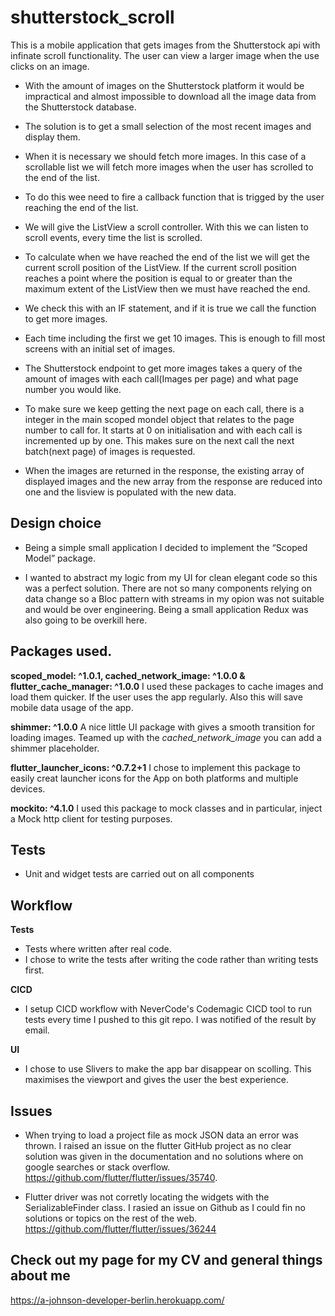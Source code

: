 # shutterstock_scroll

This is a mobile application that gets images from the Shutterstock api with infinate scroll functionality. The user can view a larger image when the use clicks on an image.

- With the amount of images on the Shutterstock platform it would be impractical and almost impossible to download all the image data from the Shutterstock database.

- The solution is to get a small selection of the most recent images and display them.

- When it is necessary we should fetch more images. In this case of a scrollable list we will fetch more images when the user has scrolled to the end of the list.

- To do this wee need to fire a callback function that is trigged by the user reaching the end of the list.

- We will give the ListView a scroll controller. With this we can listen to scroll events, every time the list is scrolled.

- To calculate when we have reached the end of the list we will get the current scroll position of the ListView. If the current scroll position reaches a point where the position is equal to or greater than the maximum extent of the ListView then we must have reached the end. 

- We check this with an IF statement, and if it is true we call the function to get more images.

- Each time including the first we get 10 images. This is enough to fill most screens with an initial set of images. 

- The Shutterstock endpoint to get more images takes a query of the amount of images with each call(Images per page) and what page number you would like.

- To make sure we keep getting the next page on each call, there is a integer in the main scoped mondel object that relates to the page number to call for. It starts at 0 on initialisation and with each call is incremented up by one. This makes sure on the next call the next batch(next page) of images is requested. 

- When the images are returned in the response, the existing array of displayed images and the new array from the response are reduced into one and the lisview is populated with the new data.


## Design choice

- Being a simple small application I decided to implement the “Scoped Model” package.

- I wanted to abstract my logic from my UI for clean elegant code so this was a perfect solution. 
There are not so many components relying on data change so a Bloc pattern with streams in my opion was not suitable and would be over engineering. Being a small application Redux was also going to be overkill here.


## Packages used.

**scoped_model: ^1.0.1, cached_network_image: ^1.0.0  & flutter_cache_manager: ^1.0.0**
I used these packages to cache images and load them quicker. If the user uses the app regularly. Also this will save mobile data usage of the app.

**shimmer: ^1.0.0**
A nice little UI package with gives a smooth transition for loading images. Teamed up with the *cached_network_image* you can add a shimmer placeholder.

**flutter_launcher_icons: ^0.7.2+1**
I chose to implement this package to easily creat launcher icons for the App on both platforms and multiple devices.

**mockito: ^4.1.0**
I used this package to mock classes and in particular, inject a Mock http client for testing purposes.

## Tests
- Unit and widget tests are carried out on all components

## Workflow

**Tests** 
- Tests where written after real code.
- I chose to write the tests after writing the code rather than writing tests first.

**CICD**
- I setup CICD workflow with NeverCode's Codemagic CICD tool to run tests every time I pushed to this git repo. I was notified of the result by email.


**UI**
- I chose to use Slivers to make the app bar disappear on scolling. This maximises the viewport and gives the user the best experience.

## Issues
- When trying to load a project file as mock JSON data an error was thrown. I raised an issue on the flutter GitHub project as no clear solution was given in the documentation and no solutions where on google searches or stack overflow. https://github.com/flutter/flutter/issues/35740.

- Flutter driver was not corretly locating the widgets with the SerializableFinder class. I rasied an issue on Github as I could fin no solutions or topics on the rest of the web. https://github.com/flutter/flutter/issues/36244


## Check out my page for my CV and general things about me
https://a-johnson-developer-berlin.herokuapp.com/

